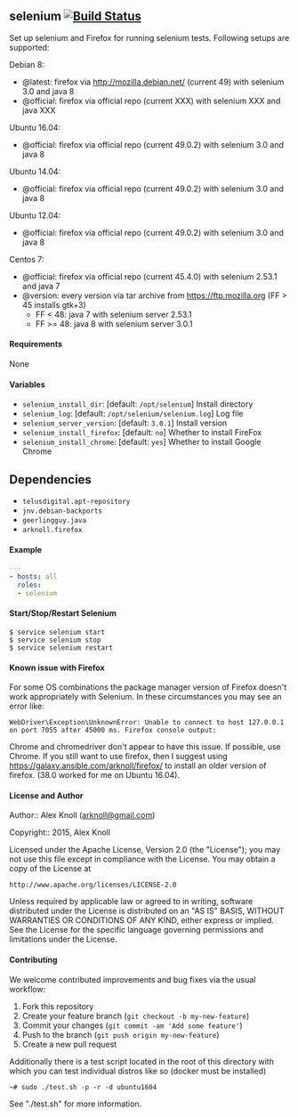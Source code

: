 ## selenium [![Build Status](https://travis-ci.org/arknoll/ansible-role-selenium.svg?branch=master)](https://travis-ci.org/arknoll/ansible-role-selenium)

Set up selenium and Firefox for running selenium tests. Following setups are supported:

Debian 8:

- @latest: firefox via http://mozilla.debian.net/ (current 49) with selenium 3.0 and java 8
- @official: firefox via official repo (current XXX) with selenium XXX and java XXX

Ubuntu 16.04:

- @official: firefox via official repo (current 49.0.2) with selenium 3.0 and java 8

Ubuntu 14.04:

- @official: firefox via official repo (current 49.0.2) with selenium 3.0 and java 8

Ubuntu 12.04:

- @official: firefox via official repo (current 49.0.2) with selenium 3.0 and java 8

Centos 7:

- @official: firefox via official repo (current 45.4.0) with selenium 2.53.1 and java 7
- @version: every version via tar archive from https://ftp.mozilla.org (FF > 45 installs gtk+3) 
  - FF < 48: java 7 with selenium server 2.53.1
  - FF >= 48: java 8 with selenium server 3.0.1


#### Requirements

None

#### Variables

* `selenium_install_dir`: [default: `/opt/selenium`] Install directory
* `selenium_log`: [default: `/opt/selenium/selenium.log`] Log file
* `selenium_server_version`: [default: `3.0.1`] Install version
* `selenium_install_firefox`: [default: `no`] Whether to install FireFox
* `selenium_install_chrome`: [default: `yes`] Whether to install Google Chrome

## Dependencies

* `telusdigital.apt-repository`
* `jnv.debian-backports`
* `geerlingguy.java`
* `arknoll.firefox`

#### Example

```yaml
---
- hosts: all
  roles:
  - selenium
```

#### Start/Stop/Restart Selenium

```
$ service selenium start
$ service selenium stop
$ service selenium restart
```

#### Known issue with Firefox

For some OS combinations the package manager version of Firefox 
doesn't work appropriately with Selenium. In these circumstances 
you may see an error like:

```
WebDriver\Exception\UnknownError: Unable to connect to host 127.0.0.1 on port 7055 after 45000 ms. Firefox console output:
```

Chrome and chromedriver don't appear to have this issue. If 
possible, use Chrome. If you still want to use firefox, then 
I suggest using https://galaxy.ansible.com/arknoll/firefox/ 
to install an older version of firefox. (38.0 worked for me 
on Ubuntu 16.04).

#### License and Author

Author:: Alex Knoll (arknoll@gmail.com)

Copyright:: 2015, Alex Knoll

Licensed under the Apache License, Version 2.0 (the "License");
you may not use this file except in compliance with the License.
You may obtain a copy of the License at

    http://www.apache.org/licenses/LICENSE-2.0

Unless required by applicable law or agreed to in writing, software
distributed under the License is distributed on an "AS IS" BASIS,
WITHOUT WARRANTIES OR CONDITIONS OF ANY KIND, either express or implied.
See the License for the specific language governing permissions and
limitations under the License.

#### Contributing

We welcome contributed improvements and bug fixes via the usual workflow:

1. Fork this repository
2. Create your feature branch (`git checkout -b my-new-feature`)
3. Commit your changes (`git commit -am 'Add some feature'`)
4. Push to the branch (`git push origin my-new-feature`)
5. Create a new pull request

Additionally there is a test script located in the root of this directory with which you can test individual distros like so (docker must be installed)

    ~# sudo ./test.sh -p -r -d ubuntu1604
    
See "./test.sh" for more information.